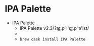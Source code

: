 # IPA Palette
- [IPA Palette](https://www.blugs.com/IPA/)
  -  IPA Palette v2.3/ʔa͜ɪ.pʰi'ɛ͜ɪ.pʰə'lɛt/
  - 
  - `brew cask install IPA Palette`
